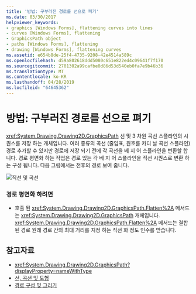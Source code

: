 ```yaml
---
title: '방법: 구부러진 경로를 선으로 펴기'
ms.date: 03/30/2017
helpviewer_keywords:
- graphics [Windows Forms], flattening curves into lines
- curves [Windows Forms], flattening
- GraphicsPath object
- paths [Windows Forms], flattening
- drawing [Windows Forms], flattening curves
ms.assetid: e654b8de-25f4-4735-9208-42e4514a589c
ms.openlocfilehash: d59a802618ddd5080c651e822ed4c09641f7f170
ms.sourcegitcommit: 2701302a99cafbe0d86d53d540eb0fa7e9b46b36
ms.translationtype: MT
ms.contentlocale: ko-KR
ms.lasthandoff: 04/28/2019
ms.locfileid: "64645362"
---
```

# <a name="how-to-flatten-a-curved-path-into-a-line"></a>방법: 구부러진 경로를 선으로 펴기
<xref:System.Drawing.Drawing2D.GraphicsPath> 선 및 3 차원 곡선 스플라인의 시퀀스를 저장 하는 개체입니다. 여러 종류의 곡선 (줄임표, 원호를 카디 날 곡선 스플라인) 경로 추가할 수 있지만 경로에 저장 되기 전에 각 곡선을 베 지 어 스플라인을 변환할 합니다. 경로 평면화 하는 작업은 경로 있는 각 베 지 어 스플라인을 직선 시퀀스로 변환 하는 구성 됩니다. 다음 그림에서는 전후의 경로 보여 줍니다.  
  
 ![직선 및 곡선](./media/aboutgdip02-art32a.gif "AboutGdip02_Art32A")  
  
### <a name="to-flatten-a-path"></a>경로 평면화 하려면  
  
- 호출 된 <xref:System.Drawing.Drawing2D.GraphicsPath.Flatten%2A> 메서드는 <xref:System.Drawing.Drawing2D.GraphicsPath> 개체입니다. <xref:System.Drawing.Drawing2D.GraphicsPath.Flatten%2A> 메서드는 결합 된 경로 원래 경로 간의 최대 거리를 지정 하는 직선 화 정도 인수를 받습니다.  
  
## <a name="see-also"></a>참고자료

- <xref:System.Drawing.Drawing2D.GraphicsPath?displayProperty=nameWithType>
- [선, 곡선 및 도형](lines-curves-and-shapes.md)
- [경로 구성 및 그리기](constructing-and-drawing-paths.md)
